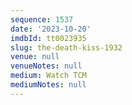 ```yaml
---
sequence: 1537
date: '2023-10-20'
imdbId: tt0023935
slug: the-death-kiss-1932
venue: null
venueNotes: null
medium: Watch TCM
mediumNotes: null
---
```


